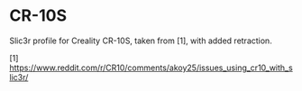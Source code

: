 # CR-10S

Slic3r profile for Creality CR-10S, taken from [1], with added retraction.


[1] https://www.reddit.com/r/CR10/comments/akoy25/issues_using_cr10_with_slic3r/
